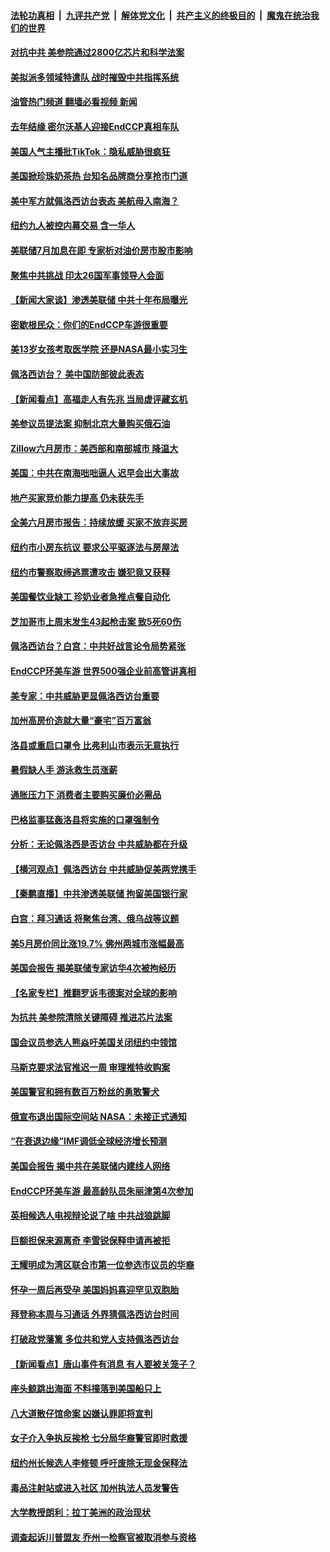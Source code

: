 ####  [法轮功真相](../../../../basic/blob/master/README.md?t=07280501) &nbsp;|&nbsp; [九评共产党](../../../../9ping.md/blob/master/README.md?t=07280501) &nbsp;|&nbsp; [解体党文化](../../../../jtdwh.md/blob/master/README.md?t=07280501)  &nbsp;|&nbsp; [共产主义的终极目的](../../../../gczydzjmd.md/blob/master/README.md?t=07280501) &nbsp;|&nbsp; [魔鬼在统治我们的世界](../../../../mgztzwmdsj.md/blob/master/README.md?t=07280501) 

#### [对抗中共 美参院通过2800亿芯片和科学法案](../pages/nsc412/n13790299.md?t=07280501) 

#### [美拟派多领域特遣队 战时摧毁中共指挥系统](../pages/nsc412/n13790295.md?t=07280501) 

#### [油管热门频道 翻墙必看视频 新闻](http://45.76.130.85:81/youtube.html?07280501)

#### [去年结缘 密尔沃基人迎接EndCCP真相车队](../pages/nsc412/n13790242.md?t=07280501) 

#### [美国人气主播批TikTok：隐私威胁很疯狂](../pages/nsc412/n13790194.md?t=07280501) 

#### [美国掀珍珠奶茶热 台知名品牌商分享抢市门道](../pages/nsc412/n13789782.md?t=07280501) 

#### [美中军方就佩洛西访台表态 美航母入南海？](../pages/nsc412/n13790275.md?t=07280501) 

#### [纽约九人被控内幕交易 含一华人](../pages/nsc412/n13789773.md?t=07280501) 

#### [美联储7月加息在即 专家析对油价房市股市影响](../pages/nsc412/n13790209.md?t=07280501) 

#### [聚焦中共挑战 印太26国军事领导人会面](../pages/nsc412/n13790193.md?t=07280501) 

#### [【新闻大家谈】渗透美联储 中共十年布局曝光](../pages/nsc412/n13790158.md?t=07280501) 

#### [密歇根民众：你们的EndCCP车游很重要](../pages/nsc412/n13789852.md?t=07280501) 

#### [美13岁女孩考取医学院 还是NASA最小实习生](../pages/nsc412/n13789874.md?t=07280501) 

#### [佩洛西访台？ 美中国防部彼此表态](../pages/nsc412/n13790021.md?t=07280501) 

#### [【新闻看点】高福走人有先兆 当局虚评藏玄机](../pages/nsc412/n13789564.md?t=07280501) 

#### [美参议员提法案 抑制北京大量购买俄石油](../pages/nsc412/n13789836.md?t=07280501) 

#### [Zillow六月房市：美西部和南部城市 降温大](../pages/nsc412/n13789839.md?t=07280501) 

#### [美国：中共在南海咄咄逼人 迟早会出大事故](../pages/nsc412/n13789655.md?t=07280501) 

#### [地产买家竞价能力提高 仍未获先手](../pages/nsc412/n13789813.md?t=07280501) 

#### [全美六月房市报告：持续放缓 买家不放弃买房](../pages/nsc412/n13789828.md?t=07280501) 

#### [纽约市小房东抗议 要求公平驱逐法与房屋法](../pages/nsc412/n13789764.md?t=07280501) 

#### [纽约市警察取缔逃票遭攻击 嫌犯竟又获释](../pages/nsc412/n13789770.md?t=07280501) 

#### [美国餐饮业缺工 珍奶业者急推点餐自动化](../pages/nsc412/n13789775.md?t=07280501) 

#### [芝加哥市上周末发生43起枪击案 致5死60伤](../pages/nsc412/n13789636.md?t=07280501) 

#### [佩洛西访台？白宫：中共好战言论令局势紧张](../pages/nsc412/n13789687.md?t=07280501) 

#### [EndCCP环美车游 世界500强企业前高管讲真相](../pages/nsc412/n13789612.md?t=07280501) 

#### [美专家：中共威胁更显佩洛西访台重要](../pages/nsc412/n13789714.md?t=07280501) 

#### [加州高房价造就大量“豪宅”百万富翁](../pages/nsc412/n13789685.md?t=07280501) 

#### [洛县或重启口罩令 比弗利山市表示无意执行](../pages/nsc412/n13789671.md?t=07280501) 

#### [暑假缺人手 游泳救生员涨薪](../pages/nsc412/n13789640.md?t=07280501) 

#### [通胀压力下 消费者主要购买廉价必需品](../pages/nsc412/n13789622.md?t=07280501) 

#### [巴格监事猛轰洛县将实施的口罩强制令](../pages/nsc412/n13789614.md?t=07280501) 

#### [分析：无论佩洛西是否访台 中共威胁都在升级](../pages/nsc412/n13789534.md?t=07280501) 

#### [【横河观点】佩洛西访台 中共威胁促美两党携手](../pages/nsc412/n13789610.md?t=07280501) 

#### [【秦鹏直播】中共渗透美联储 拘留美国银行家](../pages/nsc412/n13789607.md?t=07280501) 

#### [白宫：拜习通话 将聚焦台湾、俄乌战等议题](../pages/nsc412/n13789569.md?t=07280501) 

#### [美5月房价同比涨19.7% 佛州两城市涨幅最高](../pages/nsc412/n13789550.md?t=07280501) 

#### [美国会报告 揭美联储专家访华4次被拘经历](../pages/nsc412/n13789570.md?t=07280501) 

#### [【名家专栏】推翻罗诉韦德案对全球的影响](../pages/nsc412/n13789406.md?t=07280501) 

#### [为抗共 美参院清除关键障碍 推进芯片法案](../pages/nsc412/n13789542.md?t=07280501) 

#### [国会议员参选人熊焱吁美国关闭纽约中领馆](../pages/nsc412/n13789113.md?t=07280501) 

#### [马斯克要求法官推迟一周 审理推特收购案](../pages/nsc412/n13789492.md?t=07280501) 

#### [美国警官和拥有数百万粉丝的勇敢警犬](../pages/nsc412/n13789409.md?t=07280501) 

#### [俄宣布退出国际空间站 NASA：未接正式通知](../pages/nsc412/n13789503.md?t=07280501) 

#### [“在衰退边缘”IMF调低全球经济增长预测](../pages/nsc412/n13789527.md?t=07280501) 

#### [美国会报告 揭中共在美联储内建线人网络](../pages/nsc412/n13789469.md?t=07280501) 

#### [EndCCP环美车游 最高龄队员朱丽津第4次参加](../pages/nsc412/n13788088.md?t=07280501) 

#### [英相候选人电视辩论说了啥 中共战狼跳脚](../pages/nsc412/n13789383.md?t=07280501) 

#### [巨额担保来源离奇 李雪锐保释申请再被拒](../pages/nsc412/n13789099.md?t=07280501) 

#### [王耀明成为湾区联合市第一位参选市议员的华裔](../pages/nsc412/n13789442.md?t=07280501) 

#### [怀孕一周后再受孕 美国妈妈喜迎罕见双胞胎](../pages/nsc412/n13789198.md?t=07280501) 

#### [拜登称本周与习通话 外界猜佩洛西访台时间](../pages/nsc412/n13789326.md?t=07280501) 

#### [打破政党藩篱 多位共和党人支持佩洛西访台](../pages/nsc412/n13789227.md?t=07280501) 

#### [【新闻看点】唐山事件有消息 有人要被关笼子？](../pages/nsc412/n13788937.md?t=07280501) 

#### [座头鲸跳出海面 不料撞落到美国船只上](../pages/nsc412/n13789121.md?t=07280501) 

#### [八大道散仔馆命案 凶嫌认罪即将宣判](../pages/nsc412/n13789109.md?t=07280501) 

#### [女子介入争执反挨枪 七分局华裔警官即时救援](../pages/nsc412/n13789101.md?t=07280501) 

#### [纽约州长候选人李修顿 呼吁废除无现金保释法](../pages/nsc412/n13789115.md?t=07280501) 

#### [毒品注射站或进入社区 加州执法人员发警告](../pages/nsc412/n13789074.md?t=07280501) 

#### [大学教授朗利：拉丁美洲的政治现状](../pages/nsc412/n13789014.md?t=07280501) 

#### [调查起诉川普盟友 乔州一检察官被取消参与资格](../pages/nsc412/n13788975.md?t=07280501) 

<img src='http://gfw-breaker.win/goodnews/indexes/nsc412.md' width='0px' height='0px'/>

